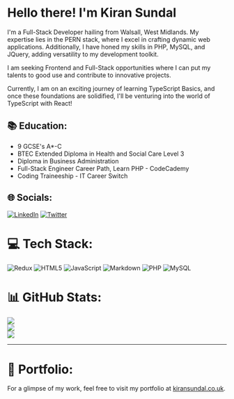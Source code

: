 #  Hello there! I'm Kiran Sundal

I'm a Full-Stack Developer hailing from Walsall, West Midlands. My expertise lies in the PERN stack, where I excel in crafting dynamic web applications. Additionally, I have honed my skills in PHP, MySQL, and JQuery, adding versatility to my development toolkit.

I am  seeking Frontend and Full-Stack opportunities where I can put my talents to good use and contribute to innovative projects.

Currently, I am on an exciting journey of learning TypeScript Basics, and once these foundations are solidified, I'll be venturing into the world of TypeScript with React!

## 📚 Education:
- 9 GCSE's A*-C
- BTEC Extended Diploma in Health and Social Care Level 3
- Diploma in Business Administration
- Full-Stack Engineer Career Path, Learn PHP - CodeCademy
- Coding Traineeship - IT Career Switch

## 🌐 Socials:
[![LinkedIn](https://img.shields.io/badge/LinkedIn-%230077B5.svg?logo=linkedin&logoColor=white)](https://linkedin.com/in/kiran-sundal-ba3672212/) [![Twitter](https://img.shields.io/badge/Twitter-%231DA1F2.svg?logo=Twitter&logoColor=white)](https://twitter.com/kiran_sundal)

# 💻 Tech Stack:
![Redux](https://img.shields.io/badge/redux-%23593d88.svg?style=flat&logo=redux&logoColor=white) ![HTML5](https://img.shields.io/badge/html5-%23E34F26.svg?style=flat&logo=html5&logoColor=white) ![JavaScript](https://img.shields.io/badge/javascript-%23323330.svg?style=flat&logo=javascript&logoColor=%23F7DF1E) ![Markdown](https://img.shields.io/badge/markdown-%23000000.svg?style=flat&logo=markdown&logoColor=white) ![PHP](https://img.shields.io/badge/php-%23777BB4.svg?style=flat&logo=php&logoColor=white) ![MySQL](https://img.shields.io/badge/mysql-%2300f.svg?style=flat&logo=mysql&logoColor=white)

# 📊 GitHub Stats:
![](https://github-readme-stats.vercel.app/api?username=KiranS22&theme=radical&hide_border=false&include_all_commits=true&count_private=true)<br/>
![](https://github-readme-streak-stats.herokuapp.com/?user=KiranS22&theme=radical&hide_border=false)<br/>
![](https://github-readme-stats.vercel.app/api/top-langs/?username=KiranS22&theme=radical&hide_border=false&include_all_commits=true&count_private=true&layout=compact)

---

# 📁 Portfolio:
For a glimpse of my work, feel free to visit my portfolio at [kiransundal.co.uk](https://kiransundal.co.uk/).

<!-- Proudly created with GPRM ( https://gprm.itsvg.in ) -->
